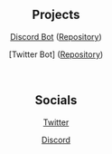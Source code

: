 <div align="center">

<h2 align="center">Projects</h2>

[Discord Bot](https://discord.com/api/oauth2/authorize?client_id=992341773382844477&permissions=3402752&scope=bot) ([Repository](https://github.com/kavyamathur/Discord-Bot.git))

[Twitter Bot] ([Repository](https://github.com/kavyamathur/Twitter-Bot.git))

<br />

<h2 align="center">Socials</h2>

[Twitter](https://twitter.com/kmath_xyz)

[Discord](https://discord.gg/JMNsMRVVvt)

</div>
